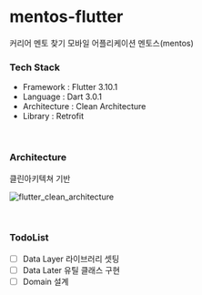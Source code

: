 # mentos-flutter

커리어 멘토 찾기 모바일 어플리케이션 멘토스(mentos)

### Tech Stack
- Framework :  Flutter 3.10.1
- Language : Dart 3.0.1
- Architecture : Clean Architecture
- Library : Retrofit

<br />  

### Architecture
클린아키텍쳐 기반

![flutter_clean_architecture](https://github.com/kids-ground/mentos_flutter/assets/52196792/36d03c8a-1f6e-4e29-b23e-06485ca870bd)  


<br />  

### TodoList
- [ ] Data Layer 라이브러리 셋팅
- [ ] Data Later 유틸 클래스 구현
- [ ] Domain 설계